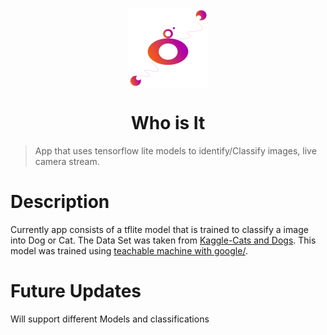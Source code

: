 <p align="center"><img align="center" src="./assets/logo.png" height="128" /></p>
<h1 align="center">Who is It</h1>

> App that uses tensorflow lite models to identify/Classify images, live camera stream.

# Description
Currently app consists of a tflite model that is trained to classify a image into Dog or Cat. The Data Set was taken from <a href="https://www.kaggle.com/tongpython/cat-and-dog">Kaggle-Cats and Dogs</a>. This model was trained using <a href="https://teachablemachine.withgoogle.com/">teachable machine with google/</a>. 

# Future Updates
Will support different Models and classifications
